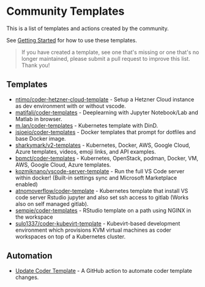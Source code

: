 # Community Templates

This is a list of templates and actions created by the community.

See [Getting Started](./README.md#getting-started) for how to use these
templates.

> If you have created a template, see one that's missing or one that's no longer
> maintained, please submit a pull request to improve this list. Thank you!

## Templates

- [ntimo/coder-hetzner-cloud-template](https://github.com/ntimo/coder-hetzner-cloud-template) -
  Setup a Hetzner Cloud instance as dev environment with or without vscode.
- [matifali/coder-templates](https://github.com/matifali/coder-templates) -
  Deeplearning with Jupyter Notebook/Lab and Matlab in browser.
- [m.lan/coder-templates](https://gitlab.com/m.lan/coder-templates) - Kubernetes
  template with DinD.
- [jsjoeio/coder-templates](https://github.com/jsjoeio/coder-templates) - Docker
  templates that prompt for dotfiles and base Docker image.
- [sharkymark/v2-templates](https://github.com/sharkymark/v2-templates) -
  Kubernetes, Docker, AWS, Google Cloud, Azure templates, videos, emoji links,
  and API examples.
- [bpmct/coder-templates](https://github.com/bpmct/coder-templates) -
  Kubernetes, OpenStack, podman, Docker, VM, AWS, Google Cloud, Azure templates.
- [kozmiknano/vscode-server-template](https://github.com/KozmikNano/vscode-server-template) -
  Run the full VS Code server within docker! (Built-in settings sync and
  Microsoft Marketplace enabled)
- [atnomoverflow/coder-template](https://github.com/atnomoverflow/coder-template) -
  Kubernetes template that install VS code server Rstudio jupyter and also set
  ssh access to gitlab (Works also on self managed gitlab).
- [sempie/coder-templates](https://github.com/sempie/coder-templates) - RStudio
  template on a path using NGINX in the workspace
- [sulo1337/coder-kubevirt-template](https://github.com/sulo1337/coder-kubevirt-template) -
  Kubevirt-based development environment which provisions KVM virtual machines
  as coder workspaces on top of a Kubernetes cluster.

## Automation

- [Update Coder Template](https://github.com/marketplace/actions/update-coder-template) -
  A GitHub action to automate coder template changes.
